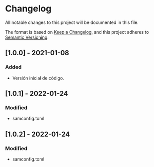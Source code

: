 # Changelog
All notable changes to this project will be documented in this file.

The format is based on [Keep a Changelog](https://keepachangelog.com/en/1.0.0/),
and this project adheres to [Semantic Versioning](https://semver.org/spec/v2.0.0.html).

## [1.0.0] - 2021-01-08
### Added
- Versión inicial de código.

## [1.0.1] - 2022-01-24
### Modified
- samconfig.toml

## [1.0.2] - 2022-01-24
### Modified
- samconfig.toml